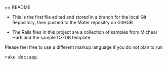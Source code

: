 == README


* This is the first file edited and stored in a branch for the local Git Repository, then pushed to the Mater repositry on GitHUB 

* The Rails files in this project are a collection of samples from Micheal Hartl and  the sample CZ-DB template.


Please feel free to use a different markup language if you do not plan to run

<tt>rake doc:app</tt>.
